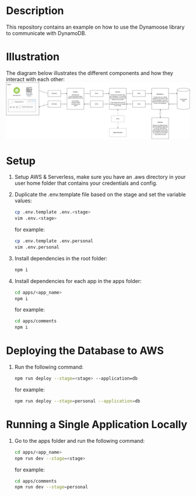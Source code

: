 # Description
This repository contains an example on how to use the Dynamoose library to communicate with DynamoDB.

# Illustration
The diagram below illustrates the different components and how they interact with each other:
![Diagram](diagram.png)

# Setup
1. Setup AWS & Serverless, make sure you have an .aws directory in your user home folder that contains your credentials and config.
2. Duplicate the .env.template file based on the stage and set the variable values:
    ```sh
    cp .env.template .env.<stage>
    vim .env.<stage>
    ```
    for example:
    ```sh
    cp .env.template .env.personal
    vim .env.personal
    ```

3. Install dependencies in the root folder:
    ```sh
    npm i
    ```

4. Install dependencies for each app in the apps folder:
    ```sh
    cd apps/<app_name>
    npm i
    ```
    for example:
    ```sh
    cd apps/comments
    npm i
    ```

# Deploying the Database to AWS
1. Run the following command:
    ```sh
    npm run deploy --stage=<stage> --application=db
    ```
    for example:
    ```sh
    npm run deploy --stage=personal --application=db
    ```

# Running a Single Application Locally
1. Go to the apps folder and run the following command:
    ```sh
    cd apps/<app_name>
    npm run dev --stage=<stage>
    ```
    for example:
    ```sh
    cd apps/comments
    npm run dev --stage=personal
    ```
